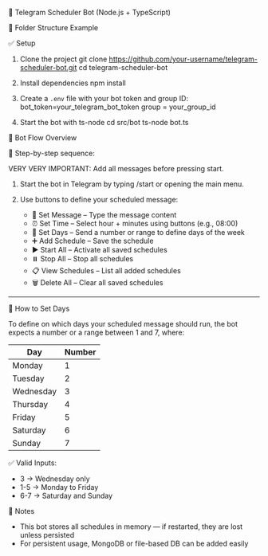 
🚀 Telegram Scheduler Bot (Node.js + TypeScript)

📁 Folder Structure Example

✅ Setup

1. Clone the project
   git clone https://github.com/your-username/telegram-scheduler-bot.git
   cd telegram-scheduler-bot

2. Install dependencies
   npm install

3. Create a `.env` file with your bot token and group ID:
   bot_token=your_telegram_bot_token
   group = your_group_id

4. Start the bot with ts-node
   cd src/bot
   ts-node bot.ts



🧠 Bot Flow Overview

📍 Step-by-step sequence:

VERY VERY IMPORTANT: Add all messages before pressing start.

1. Start the bot in Telegram by typing /start or opening the main menu.
2. Use buttons to define your scheduled message:

   - 📝 Set Message – Type the message content
   - ⏰ Set Time – Select hour + minutes using buttons (e.g., 08:00)
   - 📅 Set Days – Send a number or range to define days of the week
   - ➕ Add Schedule – Save the schedule
   - ▶️ Start All – Activate all saved schedules
   - ⏸️ Stop All – Stop all schedules
   - 📋 View Schedules – List all added schedules
   - 🗑️ Delete All – Clear all saved schedules

---

📅 How to Set Days

To define on which days your scheduled message should run, the bot expects a number or a range between 1 and 7, where:

| Day       | Number |
|-----------|--------|
| Monday    | 1      |
| Tuesday   | 2      |
| Wednesday | 3      |
| Thursday  | 4      |
| Friday    | 5      |
| Saturday  | 6      |
| Sunday    | 7      |

✅ Valid Inputs:
- 3 → Wednesday only
- 1-5 → Monday to Friday
- 6-7 → Saturday and Sunday

🛑 Notes

- This bot stores all schedules in memory — if restarted, they are lost unless persisted
- For persistent usage, MongoDB or file-based DB can be added easily
